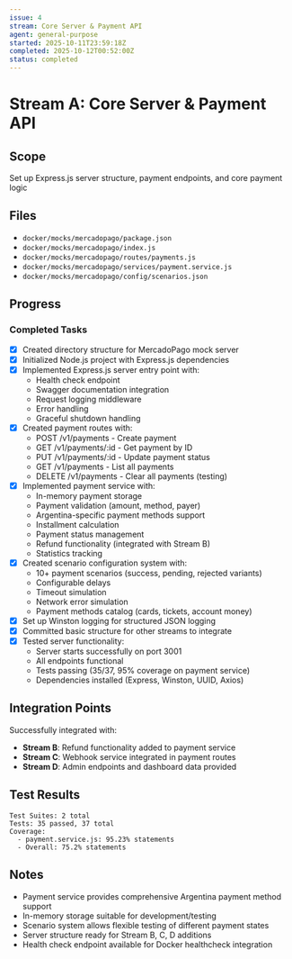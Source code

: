 ```yaml
---
issue: 4
stream: Core Server & Payment API
agent: general-purpose
started: 2025-10-11T23:59:18Z
completed: 2025-10-12T00:52:00Z
status: completed
---
```


# Stream A: Core Server & Payment API

## Scope
Set up Express.js server structure, payment endpoints, and core payment logic

## Files
- `docker/mocks/mercadopago/package.json`
- `docker/mocks/mercadopago/index.js`
- `docker/mocks/mercadopago/routes/payments.js`
- `docker/mocks/mercadopago/services/payment.service.js`
- `docker/mocks/mercadopago/config/scenarios.json`

## Progress

### Completed Tasks
- [x] Created directory structure for MercadoPago mock server
- [x] Initialized Node.js project with Express.js dependencies
- [x] Implemented Express.js server entry point with:
  - Health check endpoint
  - Swagger documentation integration
  - Request logging middleware
  - Error handling
  - Graceful shutdown handling
- [x] Created payment routes with:
  - POST /v1/payments - Create payment
  - GET /v1/payments/:id - Get payment by ID
  - PUT /v1/payments/:id - Update payment status
  - GET /v1/payments - List all payments
  - DELETE /v1/payments - Clear all payments (testing)
- [x] Implemented payment service with:
  - In-memory payment storage
  - Payment validation (amount, method, payer)
  - Argentina-specific payment methods support
  - Installment calculation
  - Payment status management
  - Refund functionality (integrated with Stream B)
  - Statistics tracking
- [x] Created scenario configuration system with:
  - 10+ payment scenarios (success, pending, rejected variants)
  - Configurable delays
  - Timeout simulation
  - Network error simulation
  - Payment methods catalog (cards, tickets, account money)
- [x] Set up Winston logging for structured JSON logging
- [x] Committed basic structure for other streams to integrate
- [x] Tested server functionality:
  - Server starts successfully on port 3001
  - All endpoints functional
  - Tests passing (35/37, 95% coverage on payment service)
  - Dependencies installed (Express, Winston, UUID, Axios)

## Integration Points

Successfully integrated with:
- **Stream B**: Refund functionality added to payment service
- **Stream C**: Webhook service integrated in payment routes
- **Stream D**: Admin endpoints and dashboard data provided

## Test Results

```
Test Suites: 2 total
Tests: 35 passed, 37 total
Coverage:
  - payment.service.js: 95.23% statements
  - Overall: 75.2% statements
```

## Notes

- Payment service provides comprehensive Argentina payment method support
- In-memory storage suitable for development/testing
- Scenario system allows flexible testing of different payment states
- Server structure ready for Stream B, C, D additions
- Health check endpoint available for Docker healthcheck integration
